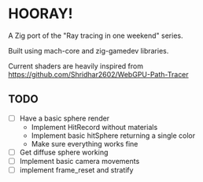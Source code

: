 # HOORAY!

A Zig port of the "Ray tracing in one weekend" series.

Built using mach-core and zig-gamedev libraries.

Current shaders are heavily inspired from https://github.com/Shridhar2602/WebGPU-Path-Tracer


## TODO
- [ ] Have a basic sphere render
  - Implement HitRecord without materials
  - Implement basic hitSphere returning a single color
  - Make sure everything works fine
- [ ] Get diffuse sphere working
- [ ] Implement basic camera movements
- [ ] implement frame_reset and stratify